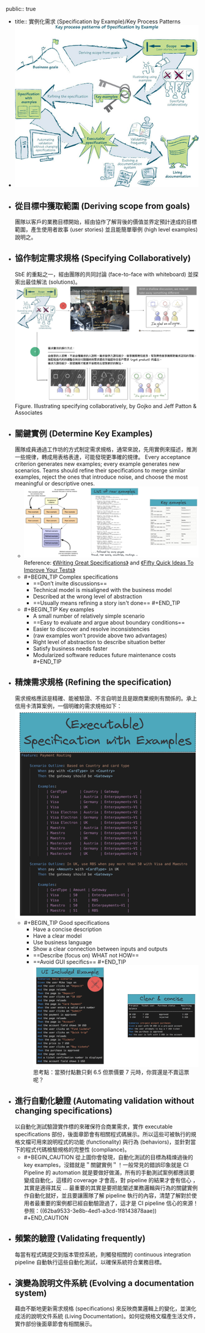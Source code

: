 public:: true

- title:: 實例化需求 (Specification by Example)/Key Process Patterns
- ![image.png](../assets/image_1656910755612_0.png)
- ## 從目標中獲取範圍 (Deriving scope from goals)
  團隊以客戶的業務目標開始，經由協作了解背後的價值並界定預計達成的目標範圍，產生使用者故事 (user stories) 並且能簡單舉例 (high level examples) 說明之。
- ## 協作制定需求規格 (Specifying Collaboratively)
  SbE 的重點之一，經由團隊的共同討論 (face-to-face with whiteboard) 並探索出最佳解法 (solutions)。
  ![image.png](../assets/image_1656916571952_0.png)
  Figure. Illustrating specifying collaboratively, by Gojko and Jeff Patton & Associates
- ## 關鍵實例 (Determine Key Examples)
  團隊成員通過工作坊的方式制定需求規格，通常來說，先用實例來描述，推測一些規律，轉成用表格表達，可能發現更準確的規律。
  Every acceptance criterion generates new examples; every example generates new scenarios. Teams should refine their specifications to merge similar examples, reject the ones that introduce noise, and choose the most meaningful or descriptive ones.
	- ![image.png](../assets/image_1656924162490_0.png) 
	  Reference: [《Writing Great Specifications》](https://livebook.manning.com/book/writing-great-specifications/chapter-1/point-15744-257-257-0) and [《Fifty Quick Ideas To Improve Your Tests》](https://gojko.net/2014/05/05/focus-on-key-examples/)
	- #+BEGIN_TIP
	  Complex specifications
	  * ==Don’t invite discussions==
	  * Technical model is misaligned with the business model
	  * Described at the wrong level of abstraction
	  * ==Usually means refining a story isn't done==
	  #+END_TIP
	- #+BEGIN_TIP
	  Key examples
	  *  A small number of relatively simple scenario
	  * ==Easy to evaluate and argue about boundary conditions==
	  * Easier to discover and resolve inconsistencies
	  * (raw examples won't provide above two advantages)
	  * Right level of abstraction to describe situation better
	  * Satisfy business needs faster
	  * Modularized software reduces future maintenance costs
	  #+END_TIP
- ## 精煉需求規格 (Refining the specification)
  需求規格應該是精確、能被驗證、不言自明並且是跟商業規則有關係的。承上信用卡清算案例，一個明確的需求規格如下：
  ![image.png](../assets/image_1656923937867_0.png)
	- #+BEGIN_TIP
	   Good specifications
	  * Have a concise description
	  * Have a clear model
	  * Use business language
	  * Show a clear connection between inputs and outputs
	  * ==Describe (focus on) WHAT not HOW==
	  * ==Avoid GUI specifics==
	  #+END_TIP
	  ![image.png](../assets/image_1656923368787_0.png) 
	  思考點：當預付點數只剩 6.5 但票價要 7 元時，你買還是不賣這票呢？
- ## 進行自動化驗證 (Automating validation without changing specifications)
  以自動化測試驗證實作標的來確保符合商業需求，實作 executable specifications 部份，後面章節會有相關程式碼展示。所以這些可被執行的規格文檔可用來說明程式的功能 (functionality) 與行為 (behaviors)，並針對當下的程式代碼檢驗規格的完整性 (compliance)。
	- #+BEGIN_CAUTION
	  從上圖你會發現，自動化測試的目標為精煉過後的 key examples，沒錯就是＂關鍵實例＂！一般常見的錯誤印象就是 CI Pipeline 的 automation 就是要做好做滿，所有的手動測試案例都應該要變成自動化，這樣的 coverage 才會高，對 pipeline 的結果才會有信心 ，其實是適得其反 ... 最重要的其實是要把能闡述業務邏輯與行為的關鍵實例作自動化就好，並且要讓團隊了解 pipeline 執行的內容，清楚了解對於使用者最重要的案例都已經自動驗證過了，這才是 CI pipeline 信心的來源！
	  參照：((62ba9533-3e8b-4ed1-a3cd-1f8143878aae)) 
	  #+END_CAUTION
- ## 頻繁的驗證 (Validating frequently)
  每當有程式碼提交到版本管控系統，則觸發相關的 continuous integration pipeline 自動執行這些自動化測試，以確保系統符合業務目標。
- ## 演變為說明文件系統 (Evolving a documentation system)
  藉由不斷地更新需求規格 (specifications) 來反映商業邏輯上的變化，並演化成活的說明文件系統 (Living Documentation)。如何從規格文檔產生活文件，實作部份後面章節會有相關展示。